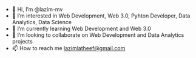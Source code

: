 - 👋 Hi, I’m @lazim-mv
- 👀 I’m interested in Web Development, Web 3.0, Pyhton Developer, Data Analytics, Data Science
- 🌱 I’m currently learning Web Development and Web 3.0
- 💞️ I’m looking to collaborate on Web Development and Data Analytics projects
- 📫 How to reach me lazimlatheef@gmail.com

<!---
lazim-mv/lazim-mv is a ✨ special ✨ repository because its `README.md` (this file) appears on your GitHub profile.
You can click the Preview link to take a look at your changes.
--->
